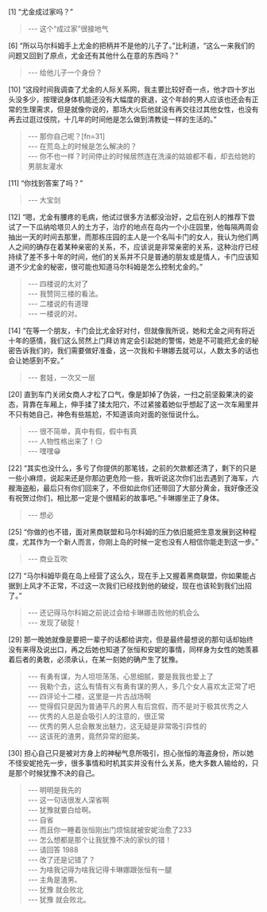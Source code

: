 
[1] “尤金成过家吗？”
>--- 这个“成过家”很接地气<br>

[6] “所以马尔科姆手上尤金的把柄并不是他的儿子了。”比利道，“这么一来我们的问题又回到了原点，尤金还有其他什么在意的东西吗？”
>--- 给他儿子一个身份？<br>

[10] “这段时间我调查了尤金的人际关系网，我主要比较好奇一点，他才四十岁出头没多少，按理说身体机能还没有大幅度的衰退，这个年龄的男人应该也还会有正常的生理需求，但是就像你说的，那场大火后他就没有再交往过其他女性，也没有再去过逛过伎院，十几年的时间他是怎么做到清教徒一样的生活的。”
>--- 那你自己呢？[fn=31]<br>
>--- 在荒岛上的时候是怎么解决的？<br>
>--- 你不也一样？时间停止的时候居然连在洗澡的姑娘都不看，却去给她的男朋友灌水<br>

[11] “你找到答案了吗？”
>--- 大宝剑<br>

[12] “嗯，尤金有腰疼的毛病，他试过很多方法都没治好，之后在别人的推荐下尝试了一下瓜纳哈塔贝人的土方子，治疗的地点在岛内一个小庄园里，他每隔两周会抽出一天的时间去那里，而那栋庄园的主人是一个名叫卡门的女人，我认为他们两人之间的确存在着某种亲密的关系，不，应该说是非常亲密的关系，这种治疗已经持续了差不多十年的时间，他们的关系并不只是普通的朋友或是情人，卡门应该知道不少尤金的秘密，很可能也知道马尔科姆是怎么控制尤金的。”
>--- 四楼说的太对了<br>
>--- 我赞同三楼的看法。<br>
>--- 二楼说的有道理<br>
>--- 一楼说的对。<br>

[14] “在等一个朋友，卡门会比尤金好对付，但就像我所说，她和尤金之间有将近十年的感情，我们这么贸然上门拜访肯定会引起她的警惕，她是不可能把尤金的秘密告诉我们的，我们需要做好准备，这一次我和卡琳娜去就可以，人数太多的话也会让她感到不安。”
>--- 套娃，一次又一层<br>

[20] 直到车门关闭女商人才松了口气，像是卸掉了伪装，一扫之前坚毅果决的姿态，背靠在车厢上，伸手揉了揉太阳穴，不过紧接着她似乎想起了这一次车厢里并不只有她自己，神色有些尴尬，不知道该向对面的张恒说什么。
>--- 很不简单，真中有假，假中有真<br>
>--- 人物性格出来了！😏<br>
>--- 嘿嘿😁<br>

[22] “其实也没什么，多亏了你提供的那笔钱，之前的欠款都还清了，剩下的只是一些小麻烦，说起来还是你那边更危险一些，我听说这次你们出去遇到了海军，六艘海盗船，最后只有你们回来了，不但如此你们还带回了大部分黄金，我好像还没有祝贺过你们，相比那一定是个很精彩的故事吧。”卡琳娜坐正了身体。
>--- 想必<br>

[25] “你做的也不错，面对黑商联盟和马尔科姆的压力依旧能把生意发展到这种程度，尤其作为一个新人而言，你刚上岛的时候一定也没有人相信你能走到这一步。”
>--- 商业互吹<br>

[27] “马尔科姆毕竟在岛上经营了这么久，现在手上又握着黑商联盟，你如果能占据到上风才不正常，不过这一次我们已经找到他的破绽，现在也该轮到我们出招了。”
>--- 还记得马尔科姆之前说过会给卡琳娜击败他的机会么<br>
>--- 发现了破腚！<br>

[29] 那一晚她就像是要把一辈子的话都给讲完，但是最终最想说的那句话却始终没有来得及说出口，再之后她也知道了张恒和安妮的事情，同样身为女性的她羡慕着后者的勇敢，必须承认，在某一刻她的确产生了犹豫。
>--- 有勇有谋，为人坦坦荡荡，心思细腻，要是我我也爱上了<br>
>--- 我勒个去，这么有情有义有勇有谋的男人，多几个女人喜欢太正常了吧<br>
>--- 四评论十二楼，这里是一片古战场啊<br>
>--- 觉得假只是因为普通平凡的男人有后宫假，而不是对于极其优秀之人<br>
>--- 优秀的人总是会吸引人的注意的，很正常<br>
>--- 优秀的男人总会散发出魅力，这无疑是非常吸引异性的<br>
>--- 这该死的渣男，竟然异常的甜美。<br>

[30] 担心自己只是被对方身上的神秘气息所吸引，担心张恒的海盗身份，所以她不怪安妮抢先一步，很多事情和时机其实并没有什么关系，绝大多数人输给的，只是那个时候犹豫不决的自己。
>--- 明明是我先的<br>
>--- 这一句话很发人深省啊<br>
>--- 犹豫就要白给啊。<br>
>--- 自省<br>
>--- 而且你一睡着张恒刚出门烦恼就被安妮治愈了233<br>
>--- 怎么想都是那个让我犹豫不决的家伙的错！<br>
>--- 请回答 1988<br>
>--- 改了还是记错了？<br>
>--- 为啥我记得为啥我记得卡琳娜跟张恒有一腿<br>
>--- 主角是渣男。<br>
>--- 犹豫 就会败北<br>
>--- 犹豫 就会败北。<br>
